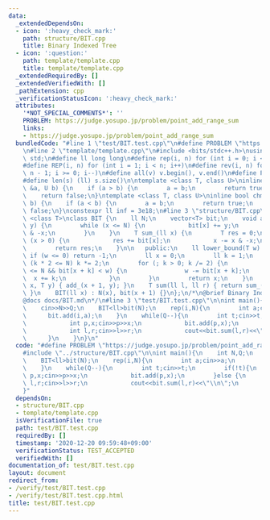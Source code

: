 ```yaml
---
data:
  _extendedDependsOn:
  - icon: ':heavy_check_mark:'
    path: structure/BIT.cpp
    title: Binary Indexed Tree
  - icon: ':question:'
    path: template/template.cpp
    title: template/template.cpp
  _extendedRequiredBy: []
  _extendedVerifiedWith: []
  _pathExtension: cpp
  _verificationStatusIcon: ':heavy_check_mark:'
  attributes:
    '*NOT_SPECIAL_COMMENTS*': ''
    PROBLEM: https://judge.yosupo.jp/problem/point_add_range_sum
    links:
    - https://judge.yosupo.jp/problem/point_add_range_sum
  bundledCode: "#line 1 \"test/BIT.test.cpp\"\n#define PROBLEM \"https://judge.yosupo.jp/problem/point_add_range_sum\"\
    \n#line 2 \"template/template.cpp\"\n#include <bits/stdc++.h>\nusing namespace\
    \ std;\n#define ll long long\n#define rep(i, n) for (int i = 0; i < n; i++)\n\
    #define REP(i, n) for (int i = 1; i < n; i++)\n#define rev(i, n) for (int i =\
    \ n - 1; i >= 0; i--)\n#define all(v) v.begin(), v.end()\n#define P pair<ll, ll>\n\
    #define len(s) (ll) s.size()\n\ntemplate <class T, class U>\ninline bool chmin(T\
    \ &a, U b) {\n    if (a > b) {\n        a = b;\n        return true;\n    }\n\
    \    return false;\n}\ntemplate <class T, class U>\ninline bool chmax(T &a, U\
    \ b) {\n    if (a < b) {\n        a = b;\n        return true;\n    }\n    return\
    \ false;\n}\nconstexpr ll inf = 3e18;\n#line 3 \"structure/BIT.cpp\"\n\ntemplate\
    \ <class T>\nclass BIT {\n    ll N;\n    vector<T> bit;\n    void add_(ll x, T\
    \ y) {\n        while (x <= N) {\n            bit[x] += y;\n            x += x\
    \ & -x;\n        }\n    }\n    T sum_(ll x) {\n        T res = 0;\n        while\
    \ (x > 0) {\n            res += bit[x];\n            x -= x & -x;\n        }\n\
    \        return res;\n    }\n\n   public:\n    ll lower_bound(T w) {\n       \
    \ if (w <= 0) return -1;\n        ll x = 0;\n        ll k = 1;\n        while\
    \ (k * 2 <= N) k *= 2;\n        for (; k > 0; k /= 2) {\n            if (x + k\
    \ <= N && bit[x + k] < w) {\n                w -= bit[x + k];\n              \
    \  x += k;\n            }\n        }\n        return x;\n    }\n    void add(ll\
    \ x, T y) { add_(x + 1, y); }\n    T sum(ll l, ll r) { return sum_(r) - sum_(l);\
    \ }\n    BIT(ll x) : N(x), bit(x + 1) {}\n};\n/*\n@brief Binary Indexed Tree\n\
    @docs docs/BIT.md\n*/\n#line 3 \"test/BIT.test.cpp\"\n\nint main(){\n    int N,Q;\n\
    \    cin>>N>>Q;\n    BIT<ll>bit(N);\n    rep(i,N){\n        int a;cin>>a;\n  \
    \      bit.add(i,a);\n    }\n    while(Q--){\n        int t;cin>>t;\n        if(!t){\n\
    \            int p,x;cin>>p>>x;\n            bit.add(p,x);\n        }else {\n\
    \            int l,r;cin>>l>>r;\n            cout<<bit.sum(l,r)<<\"\\n\";\n  \
    \      }\n    }\n}\n"
  code: "#define PROBLEM \"https://judge.yosupo.jp/problem/point_add_range_sum\"\n\
    #include \"../structure/BIT.cpp\"\n\nint main(){\n    int N,Q;\n    cin>>N>>Q;\n\
    \    BIT<ll>bit(N);\n    rep(i,N){\n        int a;cin>>a;\n        bit.add(i,a);\n\
    \    }\n    while(Q--){\n        int t;cin>>t;\n        if(!t){\n            int\
    \ p,x;cin>>p>>x;\n            bit.add(p,x);\n        }else {\n            int\
    \ l,r;cin>>l>>r;\n            cout<<bit.sum(l,r)<<\"\\n\";\n        }\n    }\n\
    }"
  dependsOn:
  - structure/BIT.cpp
  - template/template.cpp
  isVerificationFile: true
  path: test/BIT.test.cpp
  requiredBy: []
  timestamp: '2020-12-20 09:59:48+09:00'
  verificationStatus: TEST_ACCEPTED
  verifiedWith: []
documentation_of: test/BIT.test.cpp
layout: document
redirect_from:
- /verify/test/BIT.test.cpp
- /verify/test/BIT.test.cpp.html
title: test/BIT.test.cpp
---
```

